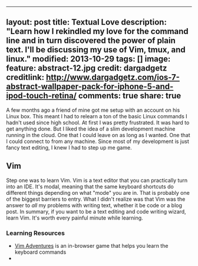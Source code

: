 
---
layout: post
title: Textual Love
description: "Learn how I rekindled my love for the command line and in turn discovered the power of plain text. I'll be discussing my use of Vim, tmux, and linux."
modified: 2013-10-29
tags: []
image:
  feature: abstract-12.jpg
  credit: dargadgetz
  creditlink: http://www.dargadgetz.com/ios-7-abstract-wallpaper-pack-for-iphone-5-and-ipod-touch-retina/
comments: true
share: true
---

A few months ago a friend of mine got me setup with an account on his Linux
box. This meant I had to relearn a ton of the basic Linux commands I hadn't
used since high school. At first I was pretty frustrated. It was hard to get
anything done. But I liked the idea of a slim development machine running in
the cloud. One that I could leave on as long as I wanted. One that I could
connect to from any machine. Since most of my development is just fancy text
editing, I knew I had to step up me game.

## Vim

Step one was to learn Vim. Vim is a text editor that you can practically turn
into an IDE. It's modal, meaning that the same keyboard shortcuts do different
things depending on what "mode" you are in. That is probably one of the biggest
barriers to entry. What I didn't realize was that Vim was the answer to *all*
my problems with writing text, whether it be code or a blog post. In summary,
if you want to be a text editing and code writing wizard, learn Vim. It's worth
every painful minute while learning. 

### Learning Resources

- [Vim Adventures](http://vim-adventures.com/) is an in-browser game that helps
  you learn the keyboard commands
- 


